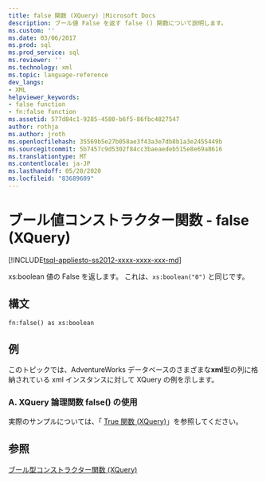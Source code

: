 ```yaml
---
title: false 関数 (XQuery) |Microsoft Docs
description: ブール値 False を返す false () 関数について説明します。
ms.custom: ''
ms.date: 03/06/2017
ms.prod: sql
ms.prod_service: sql
ms.reviewer: ''
ms.technology: xml
ms.topic: language-reference
dev_langs:
- XML
helpviewer_keywords:
- false function
- fn:false function
ms.assetid: 577d84c1-9285-4580-b6f5-86fbc4827547
author: rothja
ms.author: jroth
ms.openlocfilehash: 35569b5e27b058ae3f43a3e7db8b1a3e2455449b
ms.sourcegitcommit: 5b7457c9d5302f84cc3baeaedeb515e8e69a8616
ms.translationtype: MT
ms.contentlocale: ja-JP
ms.lasthandoff: 05/20/2020
ms.locfileid: "83689609"
---
```

# <a name="boolean-constructor-functions---false-xquery"></a>ブール値コンストラクター関数 - false (XQuery)
[!INCLUDE[tsql-appliesto-ss2012-xxxx-xxxx-xxx-md](../includes/tsql-appliesto-ss2012-xxxx-xxxx-xxx-md.md)]

  xs:boolean 値の False を返します。 これは、`xs:boolean("0")` と同じです。  
  
## <a name="syntax"></a>構文  
  
```  
fn:false() as xs:boolean  
```  
  
## <a name="examples"></a>例  
 このトピックでは、AdventureWorks データベースのさまざまな**xml**型の列に格納されている xml インスタンスに対して XQuery の例を示します。  
  
### <a name="a-using-the-false-xquery-boolean-function"></a>A. XQuery 論理関数 false() の使用  
 実際のサンプルについては、「 [True 関数 &#40;XQuery&#41;](../xquery/boolean-constructor-functions-true-xquery.md)」を参照してください。  
  
## <a name="see-also"></a>参照  
 [ブール型コンストラクター関数 &#40;XQuery&#41;](https://msdn.microsoft.com/library/fa907f39-d4b7-4495-b829-c788928e0f64)  
  
  
